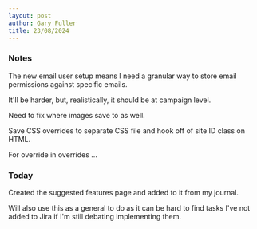 ```yaml
---
layout: post
author: Gary Fuller
title: 23/08/2024
---
```


### Notes

The new email user setup means I need a granular way to store email permissions against specific emails.
 
It'll be harder, but, realistically, it should be at campaign level.
 
Need to fix where images save to as well.
 
Save CSS overrides to separate CSS file and hook off of site ID class on HTML.
 
For override in overrides ...

### Today

Created the suggested features page and added to it from my journal.

Will also use this as a general to do as it can be hard to find tasks I've not added to Jira if I'm still debating implementing them.

